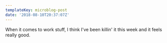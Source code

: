 ```yaml
---
templateKey: microblog-post
date: '2018-08-10T20:37:07Z'
---
```


When it comes to work stuff, I think I've been killin' it this week and it feels really good.


